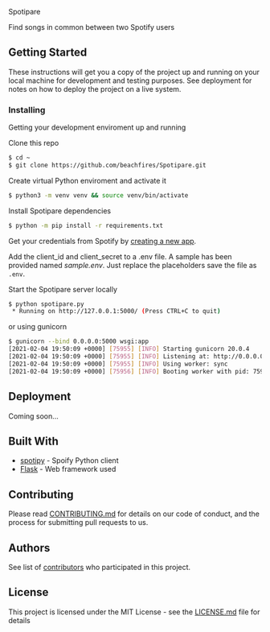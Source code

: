  Spotipare

Find songs in common between two Spotify users

## Getting Started

These instructions will get you a copy of the project up and running on your local machine for development and testing purposes. See deployment for notes on how to deploy the project on a live system.


### Installing

Getting your development enviroment up and running

Clone this repo

```sh
$ cd ~
$ git clone https://github.com/beachfires/Spotipare.git
```

Create virtual Python enviroment and activate it

```sh
$ python3 -m venv venv && source venv/bin/activate
```

Install Spotipare dependencies

```sh
$ python -m pip install -r requirements.txt
```

Get your credentials from Spotify by [creating a new app](https://developer.spotify.com/my-applications).

Add the client_id and client_secret to a .env file. A sample has been provided named *sample.env*. Just replace the placeholders save the file as `.env`.

Start the Spotipare server locally

```sh
$ python spotipare.py
 * Running on http://127.0.0.1:5000/ (Press CTRL+C to quit)
```

or using gunicorn

```sh
$ gunicorn --bind 0.0.0.0:5000 wsgi:app
[2021-02-04 19:50:09 +0000] [75955] [INFO] Starting gunicorn 20.0.4
[2021-02-04 19:50:09 +0000] [75955] [INFO] Listening at: http://0.0.0.0:5000 (75955)
[2021-02-04 19:50:09 +0000] [75955] [INFO] Using worker: sync
[2021-02-04 19:50:09 +0000] [75956] [INFO] Booting worker with pid: 75956
```

## Deployment

Coming soon...

## Built With

* [spotipy](https://github.com/plamere/spotipy) - Spoify Python client
* [Flask](https://github.com/pallets/flask) - Web framework used

## Contributing

Please read [CONTRIBUTING.md](https://github.com/beachfires/Spotipare/blob/master/CONTRIBUTING.md) for details on our code of conduct, and the process for submitting pull requests to us.

## Authors

See list of [contributors](https://github.com/beachfires/Spotipare/graphs/contributors) who participated in this project.

## License

This project is licensed under the MIT License - see the [LICENSE.md](LICENSE.md) file for details
